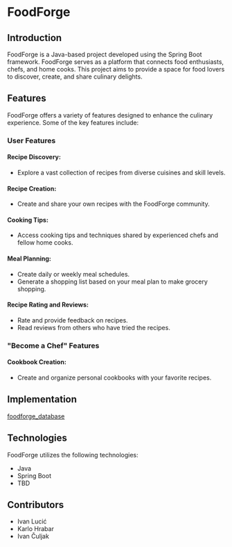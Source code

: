 # FoodForge

## Introduction

FoodForge is a Java-based project developed using the Spring Boot framework. FoodForge serves as a platform that connects food enthusiasts, chefs, and home cooks. This project aims to provide a space for food lovers to discover, create, and share culinary delights.

## Features

FoodForge offers a variety of features designed to enhance the culinary experience. Some of the key features include:

### User Features

#### Recipe Discovery:

- Explore a vast collection of recipes from diverse cuisines and skill levels.

#### Recipe Creation:

- Create and share your own recipes with the FoodForge community.

#### Cooking Tips:

- Access cooking tips and techniques shared by experienced chefs and fellow home cooks.

#### Meal Planning:

- Create daily or weekly meal schedules.
- Generate a shopping list based on your meal plan to make grocery shopping.

#### Recipe Rating and Reviews:

- Rate and provide feedback on recipes.
- Read reviews from others who have tried the recipes.

### "Become a Chef" Features

#### Cookbook Creation:

- Create and organize personal cookbooks with your favorite recipes.

## Implementation

[foodforge_database](https://github.com/OSS-Java-Seminar-2023/FoodForge/assets/92521766/988aa1f9-388a-49a4-92ef-5b1ecda5618f)


## Technologies

FoodForge utilizes the following technologies:

- Java
- Spring Boot
- TBD

## Contributors

- Ivan Lucić
- Karlo Hrabar
- Ivan Čuljak
